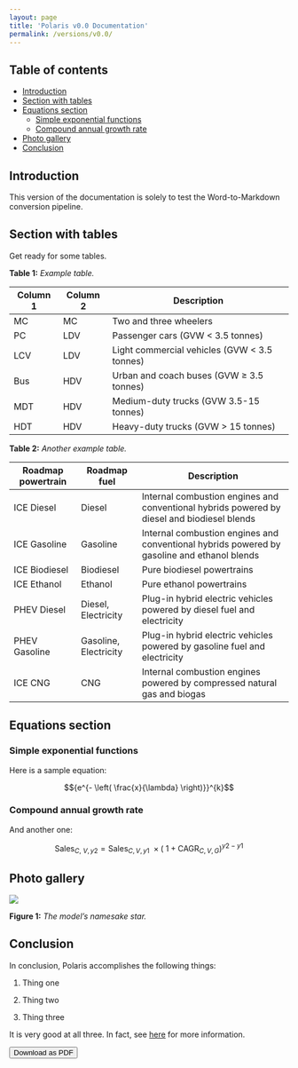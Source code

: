 ```yaml
---
layout: page
title: 'Polaris v0.0 Documentation'
permalink: /versions/v0.0/
---
```

## Table of contents
<!--ts-->
   * [Introduction](#introduction)
   * [Section with tables](#section-with-tables)
   * [Equations section](#equations-section)
      * [Simple exponential functions](#simple-exponential-functions)
      * [Compound annual growth rate](#compound-annual-growth-rate)
   * [Photo gallery](#photo-gallery)
   * [Conclusion](#conclusion)

<!-- Created by https://github.com/ekalinin/github-markdown-toc -->
<!-- Added by: gabealvarez, at: Mon Jan  9 13:51:22 PST 2023 -->

<!--te-->
## Introduction
This version of the documentation is solely to test the Word-to-Markdown conversion pipeline.

## Section with tables
Get ready for some tables.

**Table 1:** *Example table.*

| Column 1 | Column 2 | Description                                   |
| -------- | -------- | --------------------------------------------- |
| MC       | MC       | Two and three wheelers                        |
| PC       | LDV      | Passenger cars (GVW \< 3.5 tonnes)            |
| LCV      | LDV      | Light commercial vehicles (GVW \< 3.5 tonnes) |
| Bus      | HDV      | Urban and coach buses (GVW ≥ 3.5 tonnes)      |
| MDT      | HDV      | Medium-duty trucks (GVW 3.5-15 tonnes)        |
| HDT      | HDV      | Heavy-duty trucks (GVW \> 15 tonnes)          |

**Table 2:** *Another example table.*

| Roadmap powertrain | Roadmap fuel          | Description                                                                                 |
| ------------------ | --------------------- | ------------------------------------------------------------------------------------------- |
| ICE Diesel         | Diesel                | Internal combustion engines and conventional hybrids powered by diesel and biodiesel blends |
| ICE Gasoline       | Gasoline              | Internal combustion engines and conventional hybrids powered by gasoline and ethanol blends |
| ICE Biodiesel      | Biodiesel             | Pure biodiesel powertrains                                                                  |
| ICE Ethanol        | Ethanol               | Pure ethanol powertrains                                                                    |
| PHEV Diesel        | Diesel, Electricity   | Plug-in hybrid electric vehicles powered by diesel fuel and electricity                     |
| PHEV Gasoline      | Gasoline, Electricity | Plug-in hybrid electric vehicles powered by gasoline fuel and electricity                   |
| ICE CNG            | CNG                   | Internal combustion engines powered by compressed natural gas and biogas                    |

## Equations section
### Simple exponential functions

Here is a sample equation:

$${e^{- \left( \frac{x}{\lambda} \right)}}^{k}$$

### Compound annual growth rate

And another one:

$$\text{Sales}_{C,\ V,y2} = \text{Sales}_{C,V,y1}\  \times \left( \ 1 + \text{CAGR}_{C,V,G} \right)^{y2 - y1}$$

## Photo gallery
![](polaris-doc/assets/example_pic.png)

**Figure 1:** *The model’s namesake star.*

## Conclusion
In conclusion, Polaris accomplishes the following things:

1.  Thing one

2.  Thing two

3.  Thing three

It is very good at all three. In fact, see [here](https://www.google.com/) for more information.

<button name='download' onclick="location.href='../Polaris v0.0 Model Documentation.pdf'">Download as PDF</button>
